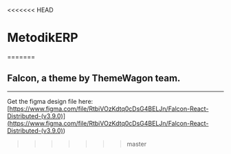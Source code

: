 <<<<<<< HEAD
# MetodikERP
=======
## Falcon, a theme by ThemeWagon team.

---

Get the figma design file here:
[https://www.figma.com/file/RtbiVOzKdtq0cDsG4BELJn/Falcon-React-Distributed-(v3.9.0)](<https://www.figma.com/file/RtbiVOzKdtq0cDsG4BELJn/Falcon-React-Distributed-(v3.9.0)>)
>>>>>>> master
